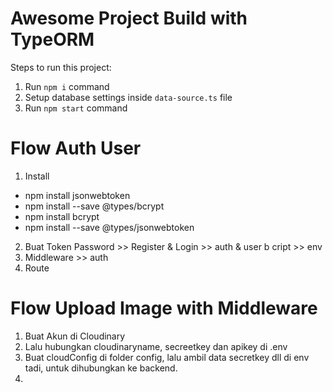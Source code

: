 # Awesome Project Build with TypeORM

Steps to run this project:

1. Run `npm i` command
2. Setup database settings inside `data-source.ts` file
3. Run `npm start` command

# Flow Auth User

1. Install

- npm install jsonwebtoken
- npm install --save @types/bcrypt
- npm install bcrypt
- npm install --save @types/jsonwebtoken

2. Buat Token Password >> Register & Login >> auth & user b cript >> env
3. Middleware >> auth
4. Route

# Flow Upload Image with Middleware

1. Buat Akun di Cloudinary
2. Lalu hubungkan cloudinaryname, secreetkey dan apikey di .env
3. Buat cloudConfig di folder config, lalu ambil data secretkey dll di env tadi, untuk dihubungkan ke backend.
4.
